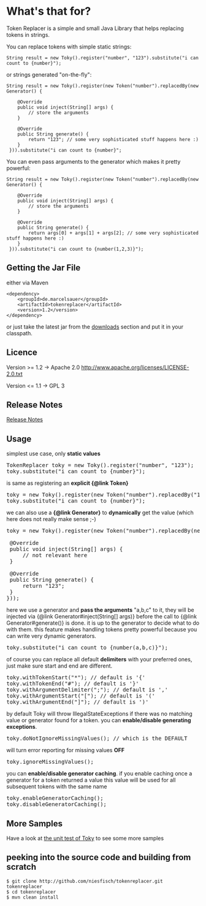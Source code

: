 # What's that for? 

Token Replacer is a simple and small Java Library that helps replacing tokens in strings.

You can replace tokens with simple static strings:

    String result = new Toky().register("number", "123").substitute("i can count to {number}");

or strings generated "on-the-fly": 

    String result = new Toky().register(new Token("number").replacedBy(new Generator() {
    
        @Override
        public void inject(String[] args) {
            // store the arguments
        }
        
        @Override
        public String generate() {
            return "123"; // some very sophisticated stuff happens here :)
        }
     })).substitute("i can count to {number}";

You can even pass arguments to the generator which makes it pretty powerful:

    String result = new Toky().register(new Token("number").replacedBy(new Generator() {
    
        @Override
        public void inject(String[] args) {
            // store the arguments
        }
        
        @Override
        public String generate() {
            return args[0] + args[1] + args[2]; // some very sophisticated stuff happens here :)
        }
     })).substitute("i can count to {number(1,2,3)}");
     
## Getting the Jar File

either via Maven

    <dependency>
        <groupId>de.marcelsauer</groupId>
        <artifactId>tokenreplacer</artifactId>
        <version>1.2</version>
    </dependency>

or just take the latest jar from the [downloads](http://github.com/niesfisch/tokenreplacer/downloads) section and put it in your classpath.

## Licence

Version >= 1.2 -> Apache 2.0 http://www.apache.org/licenses/LICENSE-2.0.txt

Version <= 1.1 -> GPL 3

## Release Notes

[Release Notes](http://github.com/niesfisch/tokenreplacer/blob/master/releasenotes.txt)
        
## Usage

<p>
simplest use case, only <b>static values</b>
</p>

<pre>
TokenReplacer toky = new Toky().register(&quot;number&quot;, &quot;123&quot;);
toky.substitute(&quot;i can count to {number}&quot;);
</pre>

<p>
is same as registering an <b>explicit {@link Token}</b>
</p>

<pre>
toky = new Toky().register(new Token(&quot;number&quot;).replacedBy(&quot;123&quot;));
toky.substitute(&quot;i can count to {number}&quot;);
</pre>

<p>
we can also use a <b>{@link Generator}</b> to <b>dynamically</b> get the
value (which here does not really make sense ;-)
</p>

<pre>
toky = new Toky().register(new Token(&quot;number&quot;).replacedBy(new Generator() {

 &#064;Override
 public void inject(String[] args) {
     // not relevant here
 }

 &#064;Override
 public String generate() {
     return &quot;123&quot;;
 }
}));
</pre>
<p>
here we use a generator and <b>pass the arguments</b> "a,b,c" to it, they
will be injected via {@link Generator#inject(String[] args)} before the call
to {@link Generator#generate()} is done. it is up to the generator to decide
what to do with them. this feature makes handling tokens pretty powerful
because you can write very dynamic generators.
</p>

<pre>
toky.substitute(&quot;i can count to {number(a,b,c)}&quot;);
</pre>

<p>
of course you can replace all default <b>delimiters</b> with your preferred
ones, just make sure start and end are different.
</p>

<pre>
toky.withTokenStart(&quot;*&quot;); // default is '{'
toky.withTokenEnd(&quot;#&quot;); // default is '}'
toky.withArgumentDelimiter(&quot;;&quot;); // default is ','
toky.withArgumentStart(&quot;[&quot;); // default is '('
toky.withArgumentEnd(&quot;]&quot;); // default is ')'
</pre>

<p>
by default Toky will throw IllegalStateExceptions if there was no matching
value or generator found for a token. you can <b>enable/disable generating
exceptions</b>.
</p>

<pre>
toky.doNotIgnoreMissingValues(); // which is the DEFAULT
</pre>

<p>
will turn error reporting for missing values <b>OFF</b>
</p>

<pre>
toky.ignoreMissingValues();
</pre>

<p>
you can <b>enable/disable generator caching</b>. if you enable caching once a
generator for a token returned a value this value will be used for all
subsequent tokens with the same name
</p>

<pre>
toky.enableGeneratorCaching();
toky.disableGeneratorCaching();
</pre>


## More Samples

Have a look at [the unit test of Toky](http://github.com/niesfisch/tokenreplacer/blob/master/src/test/java/de/marcelsauer/tokenreplacer/TokyTest.java) to see some more samples

## peeking into the source code and building from scratch

    $ git clone http://github.com/niesfisch/tokenreplacer.git tokenreplacer
    $ cd tokenreplacer
    $ mvn clean install
    
